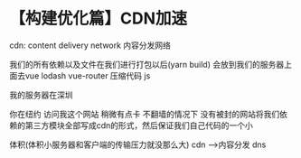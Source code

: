 # 【构建优化篇】CDN加速


cdn: content delivery network 内容分发网络

我们的所有依赖以及文件在我们进行打包以后(yarn build) 会放到我们的服务器上面去vue lodash vue-router 压缩代码 js

我的服务器在深圳

你在纽约 访问我这个网站 稍微有点卡 不翻墙的情况下 没有被封的网站将我们依赖的第三方模块全部写成cdn的形式，然后保证我们自己代码的一个小

体积(体积小服务器和客户端的传输压力就没那么大)
cdn -->内容分发 dns